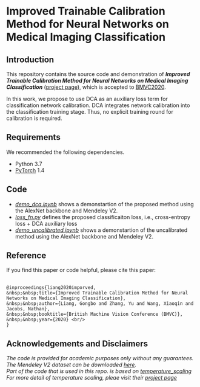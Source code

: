 # Improved Trainable Calibration Method for Neural Networks on Medical Imaging Classification

## Introduction
This repository contains the source code and demonstration of ***Improved Trainable Calibration Method for Neural Networks on Medical Imaging Classification*** ([project page](http://www.gb-liang.com/dca.html)), which is accepted to [BMVC2020](https://bmvc2020.github.io). 

In this work, we propose to use DCA as an auxiliary loss term for classification network calibration. DCA integrates network calibration into the classification training stage. Thus, no explicit training round for calibration is required. 

## Requirements 
We recommended the following dependencies.
- Python 3.7
- [PyTorch](https://pytorch.org) 1.4

## Code
- *[demo_dca.ipynb](./demo_dca.ipynb)* shows a demonstartion of the proposed method using the AlexNet backbone and Mendeley V2. 
- *[loss_fn.py](./loss_fn.py)* defines the proposed classificaiton loss, i.e., cross-entropy loss + DCA auxiliary loss
- *[demo_uncalibrated.ipynb](./demo_uncalibrated.ipynb)* shows a demonstartion of the uncalibrated method using the AlexNet backbone and Mendeley V2.

## Reference
If you find this paper or code helpful, please cite this paper:
<br/> 
<br/> 
```
@inproceedings{liang2020imporved,  
&nbsp;&nbsp;title={Improved Trainable Calibration Method for Neural Networks on Medical Imaging Classification},  
&nbsp;&nbsp;author={Liang, Gongbo and Zhang, Yu and Wang, Xiaoqin and Jacobs, Nathan},  
&nbsp;&nbsp;booktitle={British Machine Vision Conference (BMVC)},  
&nbsp;&nbsp;year={2020} <br/>
}
```

## Acknowledgements and Disclaimers
*The code is provided for academic purposes only without any guarantees.* <br />
*The Mendeley V2 dataset can be downloaded [here](https://www.kaggle.com/andrewmvd/pediatric-pneumonia-chest-xray).* <br />
*Part of the code that is used in this repo. is based on [temperature_scaling](https://github.com/gpleiss/temperature_scaling)* <br />
*For more detail of temperature scaling, pleae visit their [project page](https://geoffpleiss.com/nn_calibration)* <br />

